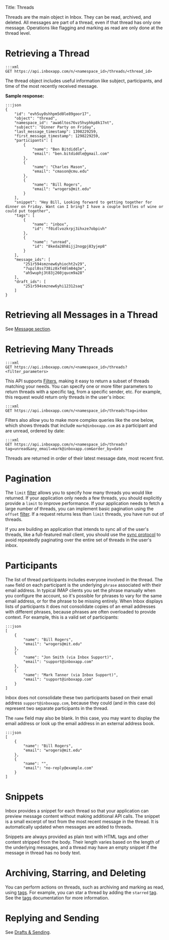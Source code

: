 Title: Threads


Threads are the main object in Inbox. They can be read, archived, and deleted. All messages are part of a thread, even if that thread has only one message. Operations like flagging and marking as read are only done at the thread level.


# Retrieving a Thread

```
:::xml
GET https://api.inboxapp.com/n/<namespace_id>/threads/<thread_id>
```

The thread object includes useful information like subject, participants, and time of the most recently received message.

**Sample response:**

```
:::json
{
    "id": "evh5uy0shhpm5d0le89goor17",
    "object": "thread",
    "namespace_id": "awa6ltos76vz5hvphkp8k17nt",
    "subject": "Dinner Party on Friday",
    "last_message_timestamp": 1398229259,
    "first_message_timestamp": 1298229259,
    "participants": [
        {
            "name": "Ben Bitdiddle",
            "email": "ben.bitdiddle@gmail.com"
        },
        {
            "name": "Charles Mason",
            "email": "cmason@cmu.edu"
        },
        {
            "name": "Bill Rogers",
            "email": "wrogers@mit.edu"
        }
    ],
    "snippet": "Hey Bill, Looking forward to getting together for dinner on Friday. Want can I bring? I have a couple bottles of wine or could put together",
    "tags": [
        {
            "name": "inbox",
            "id": "f0idlvozkrpj3ihxze7obpivh"
        },
        {
            "name": "unread",
            "id": "8keda28h8ijj2nogpj83yjep8"
        }
    ],
    "message_ids": [
        "251r594smznew6yhiocht2v29",
        "7upzl8ss738iz8xf48lm84q3e",
        "ah5wuphj3t83j260jqucm9a28"
    ],
    "draft_ids": [
        "251r594smznew6yhi12312saq"
    ]
}
```

# Retrieving all Messages in a Thread

See [Message section](#retrieving-messages-in-a-thread).

# Retrieving Many Threads

```
:::xml
GET https://api.inboxapp.com/n/<namespace_id>/threads?<filter_parameters>
```

This API supports [Filters](#filters), making it easy to return a subset of threads matching your needs. You can specify one or more filter parameters to return threads with a specific tag, from a specific sender, etc. For example, this request would return only threads in the user's inbox:

```
:::xml
GET https://api.inboxapp.com/n/<namespace_id>/threads?tag=inbox
```

Filters also allow you to make more complex queries like the one below, which shows threads that include `mark@inboxapp.com` as a participant and are unread, ordered by date:

```
:::xml
GET https://api.inboxapp.com/n/<namespace_id>/threads?tag=unread&any_email=mark@inboxapp.com&order_by=date
```

Threads are returned in order of their latest message date, most recent first.

# Pagination

The `limit` [filter](#filters) allows you to specify how many threads you would like returned. If your application only needs a few threads, you should explicitly provide a `limit` to improve performance. If your application needs to fetch a large number of threads, you can implement basic pagination using the `offset` [filter](#filters). If a request returns less than `limit` threads, you have run out of threads.

If you are building an application that intends to sync all of the user's threads, like a full-featured mail client, you should use the [sync protocol](#sync-protocol) to avoid repeatedly paginating over the entire set of threads in the user's inbox.


# Participants

The list of thread participants includes everyone involved in the thread. The `name` field on each participant is the underlying `phrase` associated with their email address. In typical IMAP clients you set the phrase manually when you configure the account, so it's possible for phrases to vary for the same email address, or for the phrase to be missing entirely. When Inbox displays lists of participants it does not consolidate copies of an email addresses with different phrases, because phrases are often overloaded to provide context. For example, this is a valid set of participants:

```
:::json
[
    {
        "name": "Bill Rogers",
        "email": "wrogers@mit.edu"
    },
    {
        "name": "Jon Smith (via Inbox Support)",
        "email": "support@inboxapp.com"
    },
    {
        "name": "Mark Tanner (via Inbox Support)",
        "email": "support@inboxapp.com"
    }
]
```

Inbox does not consolidate these two participants based on their email address `support@inboxapp.com`, because they could (and in this case do) represent two separate participants in the thread.

The `name` field may also be blank. In this case, you may want to display the email address or look up the email address in an external address book.

```
:::json
[
    {
        "name": "Bill Rogers",
        "email": "wrogers@mit.edu"
    },
    {
        "name": "",
        "email": "no-reply@example.com"
    }
]
```

# Snippets

Inbox provides a snippet for each thread so that your application can preview message content without making additional API calls. The snippet is a small excerpt of text from the most recent message in the thread. It is automatically updated when messages are added to threads.

Snippets are always provided as plain text with HTML tags and other content stripped from the body. Their length varies based on the length of the underlying messages, and a thread may have an empty snippet if the message in thread has no body text.


# Archiving, Starring, and Deleting

You can perform actions on threads, such as archiving and marking as read, using [tags](#tags). For example, you can star a thread by adding the `starred` [tag](#tags). See the [tags](#tags) documentation for more information.


# Replying and Sending

See [Drafts & Sending](#drafts).
